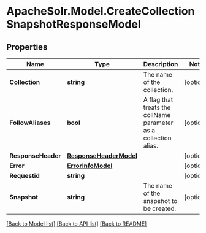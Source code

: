 # ApacheSolr.Model.CreateCollectionSnapshotResponseModel

## Properties

Name | Type | Description | Notes
------------ | ------------- | ------------- | -------------
**Collection** | **string** | The name of the collection. | [optional] 
**FollowAliases** | **bool** | A flag that treats the collName parameter as a collection alias. | [optional] 
**ResponseHeader** | [**ResponseHeaderModel**](ResponseHeaderModel.md) |  | [optional] 
**Error** | [**ErrorInfoModel**](ErrorInfoModel.md) |  | [optional] 
**Requestid** | **string** |  | [optional] 
**Snapshot** | **string** | The name of the snapshot to be created. | [optional] 

[[Back to Model list]](../README.md#documentation-for-models) [[Back to API list]](../README.md#documentation-for-api-endpoints) [[Back to README]](../README.md)

